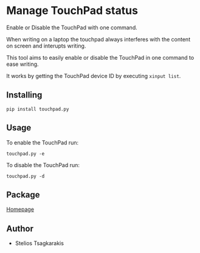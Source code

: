 # Manage TouchPad status

Enable or Disable the TouchPad with one command.

When writing on a laptop the touchpad always
interferes with the content on screen and
interupts writing.

This tool aims to easily enable or disable the
TouchPad in one command to ease writing. 

It works by getting the TouchPad device ID by executing ```xinput list```.

## Installing

```
pip install touchpad.py
```

## Usage

To enable the TouchPad run:

```
touchpad.py -e
```

To disable the TouchPad run:

```
touchpad.py -d
```

## Package

[Homepage](https://pypi.org/project/touchpad.py/1.0/)


## Author
- Stelios Tsagkarakis
